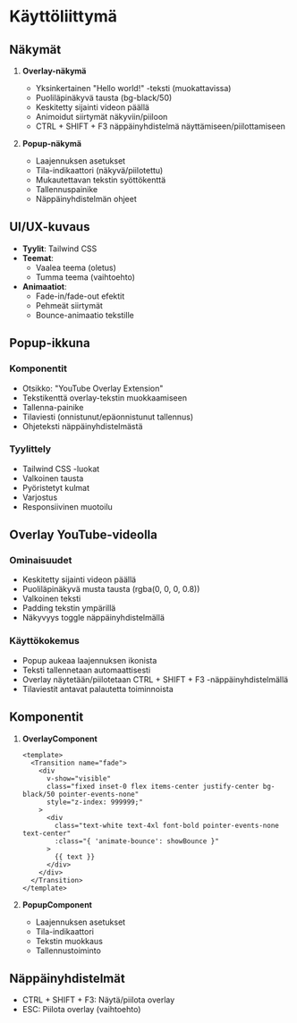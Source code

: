 # Käyttöliittymä

## Näkymät
1. **Overlay-näkymä**
   - Yksinkertainen "Hello world!" -teksti (muokattavissa)
   - Puoliläpinäkyvä tausta (bg-black/50)
   - Keskitetty sijainti videon päällä
   - Animoidut siirtymät näkyviin/piiloon
   - CTRL + SHIFT + F3 näppäinyhdistelmä näyttämiseen/piilottamiseen

2. **Popup-näkymä**
   - Laajennuksen asetukset
   - Tila-indikaattori (näkyvä/piilotettu)
   - Mukautettavan tekstin syöttökenttä
   - Tallennuspainike
   - Näppäinyhdistelmän ohjeet

## UI/UX-kuvaus
- **Tyylit**: Tailwind CSS
- **Teemat**: 
  - Vaalea teema (oletus)
  - Tumma teema (vaihtoehto)
- **Animaatiot**:
  - Fade-in/fade-out efektit
  - Pehmeät siirtymät
  - Bounce-animaatio tekstille

## Popup-ikkuna

### Komponentit
- Otsikko: "YouTube Overlay Extension"
- Tekstikenttä overlay-tekstin muokkaamiseen
- Tallenna-painike
- Tilaviesti (onnistunut/epäonnistunut tallennus)
- Ohjeteksti näppäinyhdistelmästä

### Tyylittely
- Tailwind CSS -luokat
- Valkoinen tausta
- Pyöristetyt kulmat
- Varjostus
- Responsiivinen muotoilu

## Overlay YouTube-videolla

### Ominaisuudet
- Keskitetty sijainti videon päällä
- Puoliläpinäkyvä musta tausta (rgba(0, 0, 0, 0.8))
- Valkoinen teksti
- Padding tekstin ympärillä
- Näkyvyys toggle näppäinyhdistelmällä

### Käyttökokemus
- Popup aukeaa laajennuksen ikonista
- Teksti tallennetaan automaattisesti
- Overlay näytetään/piilotetaan CTRL + SHIFT + F3 -näppäinyhdistelmällä
- Tilaviestit antavat palautetta toiminnoista

## Komponentit
1. **OverlayComponent**
   ```vue
   <template>
     <Transition name="fade">
       <div
         v-show="visible"
         class="fixed inset-0 flex items-center justify-center bg-black/50 pointer-events-none"
         style="z-index: 999999;"
       >
         <div 
           class="text-white text-4xl font-bold pointer-events-none text-center"
           :class="{ 'animate-bounce': showBounce }"
         >
           {{ text }}
         </div>
       </div>
     </Transition>
   </template>
   ```

2. **PopupComponent**
   - Laajennuksen asetukset
   - Tila-indikaattori
   - Tekstin muokkaus
   - Tallennustoiminto

## Näppäinyhdistelmät
- CTRL + SHIFT + F3: Näytä/piilota overlay
- ESC: Piilota overlay (vaihtoehto) 